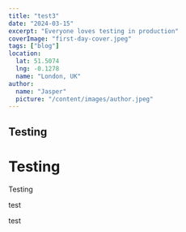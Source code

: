 ```yaml
---
title: "test3"
date: "2024-03-15"
excerpt: "Everyone loves testing in production"
coverImage: "first-day-cover.jpeg"
tags: ["blog"]
location:
  lat: 51.5074
  lng: -0.1278
  name: "London, UK"
author:
  name: "Jasper"
  picture: "/content/images/author.jpeg"
---
```


## Testing

# Testing

Testing

test

test
